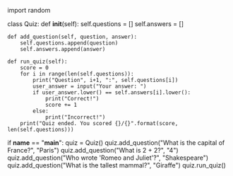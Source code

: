 import random

class Quiz:
    def __init__(self):
        self.questions = []
        self.answers = []

    def add_question(self, question, answer):
        self.questions.append(question)
        self.answers.append(answer)

    def run_quiz(self):
        score = 0
        for i in range(len(self.questions)):
            print("Question", i+1, ":", self.questions[i])
            user_answer = input("Your answer: ")
            if user_answer.lower() == self.answers[i].lower():
                print("Correct!")
                score += 1
            else:
                print("Incorrect!")
        print("Quiz ended. You scored {}/{}".format(score, len(self.questions)))

if __name__ == "__main__":
    quiz = Quiz()
    quiz.add_question("What is the capital of France?", "Paris")
    quiz.add_question("What is 2 + 2?", "4")
    quiz.add_question("Who wrote 'Romeo and Juliet'?", "Shakespeare")
    quiz.add_question("What is the tallest mammal?", "Giraffe")
    quiz.run_quiz()
